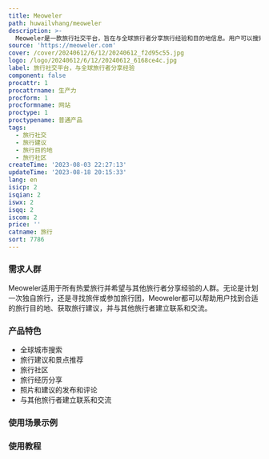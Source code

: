 ```yaml
---
title: Meoweler
path: huwailvhang/meoweler
description: >-
  Meoweler是一款旅行社交平台，旨在与全球旅行者分享旅行经验和目的地信息。用户可以搜索并了解世界各地的城市，获取当地的旅行建议和景点推荐。平台提供全球范围内的城市搜索功能，涵盖5000多个城市。Meoweler旨在帮助旅行者更好地规划旅行行程，发现新的旅行目的地，并与其他旅行者建立联系和交流。平台还提供旅行社区，旅行者可以在社区中分享旅行经历、照片和建议，并获取其他旅行者的反馈和建议。Meoweler旨在成为旅行者们相互帮助和交流的平台。
source: 'https://meoweler.com'
cover: /cover/20240612/6/12/20240612_f2d95c55.jpg
logo: /logo/20240612/6/12/20240612_6168ce4c.jpg
label: 旅行社交平台，与全球旅行者分享经验
component: false
procattr: 1
procattrname: 生产力
procform: 1
procformname: 网站
proctype: 1
proctypename: 普通产品
tags:
  - 旅行社交
  - 旅行建议
  - 旅行目的地
  - 旅行社区
createTime: '2023-08-03 22:27:13'
updateTime: '2023-08-18 20:15:33'
lang: en
isicp: 2
isqian: 2
iswx: 2
isqq: 2
iscom: 2
price: ''
catname: 旅行
sort: 7786
---
```




### 需求人群
Meoweler适用于所有热爱旅行并希望与其他旅行者分享经验的人群。无论是计划一次独自旅行，还是寻找旅伴或参加旅行团，Meoweler都可以帮助用户找到合适的旅行目的地、获取旅行建议，并与其他旅行者建立联系和交流。

### 产品特色
- 全球城市搜索
- 旅行建议和景点推荐
- 旅行社区
- 旅行经历分享
- 照片和建议的发布和评论
- 与其他旅行者建立联系和交流

### 使用场景示例


### 使用教程


  
